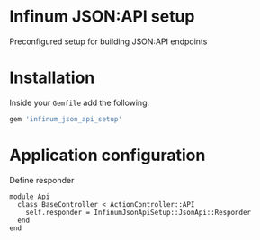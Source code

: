 # Infinum JSON:API setup

Preconfigured setup for building JSON:API endpoints

# Installation

Inside your `Gemfile` add the following:

```ruby
gem 'infinum_json_api_setup'
```

# Application configuration
Define responder
```
module Api
  class BaseController < ActionController::API
    self.responder = InfinumJsonApiSetup::JsonApi::Responder
  end
end
```
